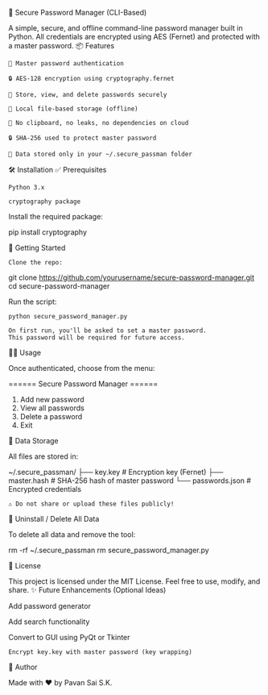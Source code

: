 🔐 Secure Password Manager (CLI-Based)

A simple, secure, and offline command-line password manager built in Python.
All credentials are encrypted using AES (Fernet) and protected with a master password.
📦 Features

    🔐 Master password authentication

    🔒 AES-128 encryption using cryptography.fernet

    🧾 Store, view, and delete passwords securely

    💾 Local file-based storage (offline)

    👀 No clipboard, no leaks, no dependencies on cloud

    🔒 SHA-256 used to protect master password

    👤 Data stored only in your ~/.secure_passman folder

🛠️ Installation
✅ Prerequisites

    Python 3.x

    cryptography package

Install the required package:

pip install cryptography

🚀 Getting Started

    Clone the repo:

git clone https://github.com/yourusername/secure-password-manager.git
cd secure-password-manager

Run the script:

    python secure_password_manager.py

    On first run, you'll be asked to set a master password.
    This password will be required for future access.

🧑‍💻 Usage

Once authenticated, choose from the menu:

====== Secure Password Manager ======
1. Add new password
2. View all passwords
3. Delete a password
4. Exit

🔐 Data Storage

All files are stored in:

~/.secure_passman/
├── key.key            # Encryption key (Fernet)
├── master.hash        # SHA-256 hash of master password
└── passwords.json     # Encrypted credentials

    ⚠️ Do not share or upload these files publicly!

🧹 Uninstall / Delete All Data

To delete all data and remove the tool:

rm -rf ~/.secure_passman
rm secure_password_manager.py

📄 License

This project is licensed under the MIT License.
Feel free to use, modify, and share.
✨ Future Enhancements (Optional Ideas)

Add password generator

Add search functionality

Convert to GUI using PyQt or Tkinter

    Encrypt key.key with master password (key wrapping)

🙋 Author

Made with ❤️ by Pavan Sai S.K.
